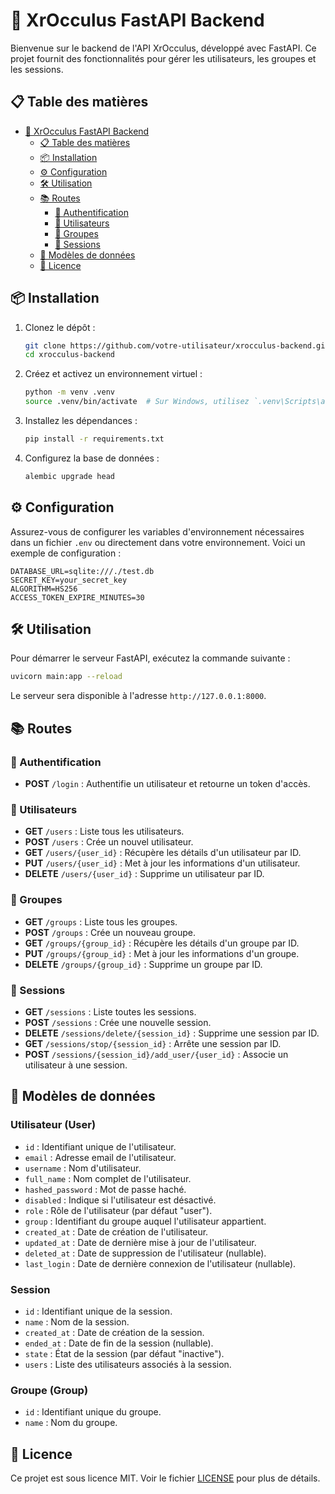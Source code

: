 # 🚀 XrOcculus FastAPI Backend

Bienvenue sur le backend de l'API XrOcculus, développé avec FastAPI. Ce projet fournit des fonctionnalités pour gérer les utilisateurs, les groupes et les sessions.

## 📋 Table des matières

- [🚀 XrOcculus FastAPI Backend](#-xrocculus-fastapi-backend)
  - [📋 Table des matières](#-table-des-matières)
  - [📦 Installation](#-installation)
  - [⚙️ Configuration](#️-configuration)
  - [🛠️ Utilisation](#️-utilisation)
  - [📚 Routes](#-routes)
    - [🔐 Authentification](#-authentification)
    - [👥 Utilisateurs](#-utilisateurs)
    - [👥 Groupes](#-groupes)
    - [📅 Sessions](#-sessions)
  - [📝 Modèles de données](#-modèles-de-données)
  - [📄 Licence](#-licence)

## 📦 Installation

1. Clonez le dépôt :
   ```bash
   git clone https://github.com/votre-utilisateur/xrocculus-backend.git
   cd xrocculus-backend
   ```

2. Créez et activez un environnement virtuel :
   ```bash
   python -m venv .venv
   source .venv/bin/activate  # Sur Windows, utilisez `.venv\Scripts\activate`
   ```

3. Installez les dépendances :
   ```bash
   pip install -r requirements.txt
   ```

4. Configurez la base de données :
   ```bash
   alembic upgrade head
   ```

## ⚙️ Configuration

Assurez-vous de configurer les variables d'environnement nécessaires dans un fichier `.env` ou directement dans votre environnement. Voici un exemple de configuration :

```env
DATABASE_URL=sqlite:///./test.db
SECRET_KEY=your_secret_key
ALGORITHM=HS256
ACCESS_TOKEN_EXPIRE_MINUTES=30
```

## 🛠️ Utilisation

Pour démarrer le serveur FastAPI, exécutez la commande suivante :

```bash
uvicorn main:app --reload
```

Le serveur sera disponible à l'adresse `http://127.0.0.1:8000`.

## 📚 Routes

### 🔐 Authentification

- **POST** `/login` : Authentifie un utilisateur et retourne un token d'accès.

### 👥 Utilisateurs

- **GET** `/users` : Liste tous les utilisateurs.
- **POST** `/users` : Crée un nouvel utilisateur.
- **GET** `/users/{user_id}` : Récupère les détails d'un utilisateur par ID.
- **PUT** `/users/{user_id}` : Met à jour les informations d'un utilisateur.
- **DELETE** `/users/{user_id}` : Supprime un utilisateur par ID.

### 👥 Groupes

- **GET** `/groups` : Liste tous les groupes.
- **POST** `/groups` : Crée un nouveau groupe.
- **GET** `/groups/{group_id}` : Récupère les détails d'un groupe par ID.
- **PUT** `/groups/{group_id}` : Met à jour les informations d'un groupe.
- **DELETE** `/groups/{group_id}` : Supprime un groupe par ID.

### 📅 Sessions

- **GET** `/sessions` : Liste toutes les sessions.
- **POST** `/sessions` : Crée une nouvelle session.
- **DELETE** `/sessions/delete/{session_id}` : Supprime une session par ID.
- **GET** `/sessions/stop/{session_id}` : Arrête une session par ID.
- **POST** `/sessions/{session_id}/add_user/{user_id}` : Associe un utilisateur à une session.

## 📝 Modèles de données

### Utilisateur (User)

- `id` : Identifiant unique de l'utilisateur.
- `email` : Adresse email de l'utilisateur.
- `username` : Nom d'utilisateur.
- `full_name` : Nom complet de l'utilisateur.
- `hashed_password` : Mot de passe haché.
- `disabled` : Indique si l'utilisateur est désactivé.
- `role` : Rôle de l'utilisateur (par défaut "user").
- `group` : Identifiant du groupe auquel l'utilisateur appartient.
- `created_at` : Date de création de l'utilisateur.
- `updated_at` : Date de dernière mise à jour de l'utilisateur.
- `deleted_at` : Date de suppression de l'utilisateur (nullable).
- `last_login` : Date de dernière connexion de l'utilisateur (nullable).

### Session

- `id` : Identifiant unique de la session.
- `name` : Nom de la session.
- `created_at` : Date de création de la session.
- `ended_at` : Date de fin de la session (nullable).
- `state` : État de la session (par défaut "inactive").
- `users` : Liste des utilisateurs associés à la session.

### Groupe (Group)

- `id` : Identifiant unique du groupe.
- `name` : Nom du groupe.

## 📄 Licence

Ce projet est sous licence MIT. Voir le fichier [LICENSE](LICENSE) pour plus de détails.
